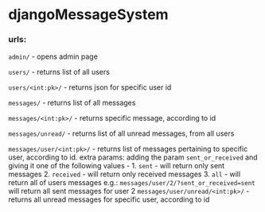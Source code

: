 # djangoMessageSystem

### urls:

`admin/` - opens admin page

`users/` - returns list of all users

`users/<int:pk>/` - returns json for specific user id

`messages/` - returns list of all messages

`messages/<int:pk>/` - returns specific message, according to id

`messages/unread/` - returns list of all unread messages, from all users

`messages/user/<int:pk>/` - returns list of messages pertaining to specific user, according to id.
                            extra params:
                                  adding the param `sent_or_received` and giving it one of the following values -
                                  1. `sent` - will return only sent messages
                                  2. `received` - will return only received messages
                                  3. `all` - will return all of users messages
                                  e.g.:
                                  `messages/user/2/?sent_or_received=sent`
                                  will return all sent messages for user 2
`messages/user/unread/<int:pk>/` - returns all unread messages for specific user, according to id
